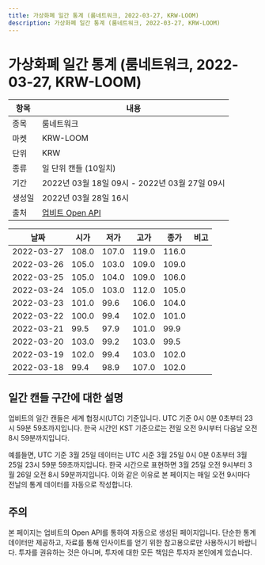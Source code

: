 ```yaml
---
title: 가상화폐 일간 통계 (룸네트워크, 2022-03-27, KRW-LOOM)
description: 가상화폐 일간 통계 (룸네트워크, 2022-03-27, KRW-LOOM)
---
```



가상화폐 일간 통계 (룸네트워크, 2022-03-27, KRW-LOOM)
===

|항목|내용|
|--|--|
|종목|룸네트워크|
|마켓|KRW-LOOM|
|단위|KRW|
|종류|일 단위 캔들 (10일치)|
|기간|2022년 03월 18일 09시 - 2022년 03월 27일 09시|
|생성일|2022년 03월 28일 16시|
|출처|[업비트 Open API](https://docs.upbit.com)|


|날짜|시가|저가|고가|종가|비고|
|--|--|--|--|--|--|
|2022-03-27|108.0|107.0|119.0|116.0|    |
|2022-03-26|105.0|103.0|109.0|109.0|    |
|2022-03-25|105.0|104.0|109.0|106.0|    |
|2022-03-24|105.0|103.0|112.0|105.0|    |
|2022-03-23|101.0|99.6|106.0|104.0|    |
|2022-03-22|100.0|99.4|102.0|101.0|    |
|2022-03-21|99.5|97.9|101.0|99.9|    |
|2022-03-20|103.0|99.2|103.0|99.5|    |
|2022-03-19|102.0|99.4|103.0|102.0|    |
|2022-03-18|99.4|98.9|107.0|102.0|    |


일간 캔들 구간에 대한 설명
---


업비트의 일간 캔들은 세계 협정시(UTC) 기준입니다. 
UTC 기준 0시 0분 0초부터 23시 59분 59초까지입니다. 
한국 시간인 KST 기준으로는 전일 오전 9시부터 다음날 오전 8시 59분까지입니다. 


예를들면, UTC 기준 3월 25일 데이터는 UTC 시준 3월 25일 0시 0분 0초부터 3월 25일 23시 59분 59초까지입니다. 
한국 시간으로 표현하면 3월 25일 오전 9시부터 3월 26일 오전 8시 59분까지입니다. 
이와 같은 이유로 본 페이지는 매일 오전 9시마다 전날의 통계 데이터를 자동으로 작성합니다. 


주의
---


본 페이지는 업비트의 Open API를 통하여 자동으로 생성된 페이지입니다. 
단순한 통계 데이터만 제공하고, 자료를 통해 인사이트를 얻기 위한 참고용으로만 사용하시기 바랍니다. 
투자를 권유하는 것은 아니며, 투자에 대한 모든 책임은 투자자 본인에게 있습니다. 
